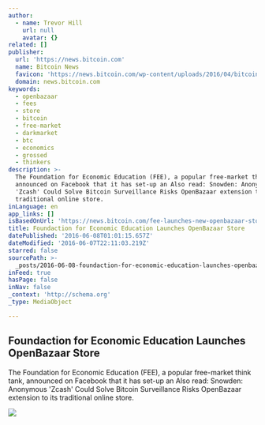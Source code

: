 ```yaml
---
author:
  - name: Trevor Hill
    url: null
    avatar: {}
related: []
publisher:
  url: 'https://news.bitcoin.com'
  name: Bitcoin News
  favicon: 'https://news.bitcoin.com/wp-content/uploads/2016/04/bitcoin_fav.png'
  domain: news.bitcoin.com
keywords:
  - openbazaar
  - fees
  - store
  - bitcoin
  - free-market
  - darkmarket
  - btc
  - economics
  - grossed
  - thinkers
description: >-
  The Foundation for Economic Education (FEE), a popular free-market think tank,
  announced on Facebook that it has set-up an Also read: Snowden: Anonymous
  'Zcash' Could Solve Bitcoin Surveillance Risks OpenBazaar extension to its
  traditional online store.
inLanguage: en
app_links: []
isBasedOnUrl: 'https://news.bitcoin.com/fee-launches-new-openbazaar-store/'
title: Foundaction for Economic Education Launches OpenBazaar Store
datePublished: '2016-06-08T01:01:15.657Z'
dateModified: '2016-06-07T22:11:03.219Z'
starred: false
sourcePath: >-
  _posts/2016-06-08-foundaction-for-economic-education-launches-openbazaar-store.md
inFeed: true
hasPage: false
inNav: false
_context: 'http://schema.org'
_type: MediaObject

---
```

<article style=""><h1>Foundaction for Economic Education Launches OpenBazaar Store</h1><p>The Foundation for Economic Education (FEE), a popular free-market think tank, announced on Facebook that it has set-up an Also read: Snowden: Anonymous 'Zcash' Could Solve Bitcoin Surveillance Risks OpenBazaar extension to its traditional online store.</p><img src="https://news.bitcoin.com/wp-content/uploads/2016/06/OB1cover.jpg" /></article>